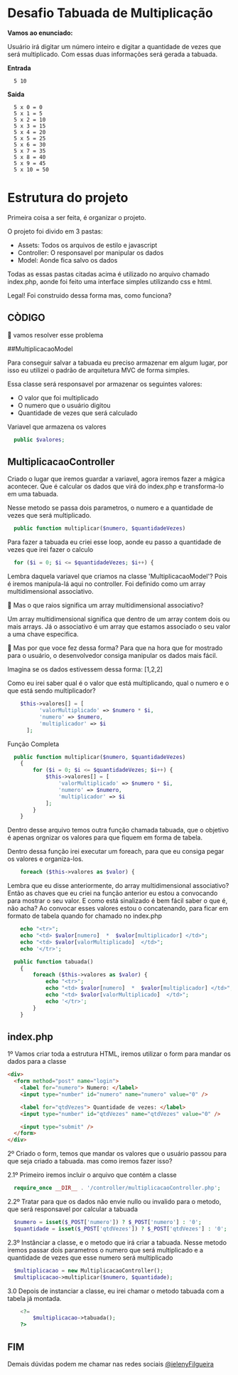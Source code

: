 # Desafio Tabuada de Multiplicação

**Vamos ao enunciado:**

Usuário irá digitar um número inteiro e digitar a quantidade de vezes que será multiplicado.
Com essas duas informações será gerada a tabuada.

**Entrada**

```
  5 10

```

**Saida**

```
  5 x 0 = 0
  5 x 1 = 5
  5 x 2 = 10
  5 x 3 = 15
  5 x 4 = 20
  5 x 5 = 25
  5 x 6 = 30
  5 x 7 = 35
  5 x 8 = 40
  5 x 9 = 45
  5 x 10 = 50

```

# Estrutura do projeto

Primeira coisa a ser feita, é organizar o projeto.

O projeto foi divido em 3 pastas:

- Assets: Todos os arquivos de estilo e javascript
- Controller: O responsavel por manipular os dados
- Model: Aonde fica salvo os dados

Todas as essas pastas citadas acima é utilizado no arquivo chamado index.php, aonde foi feito uma interface simples utilizando css e html.

Legal! Foi construido dessa forma mas, como funciona?

## **CÒDIGO**

:thinking: vamos resolver esse problema

##MultiplicacaoModel

Para conseguir salvar a tabuada eu preciso armazenar em algum lugar, por isso eu utilizei o padrão de arquitetura MVC de forma simples.

Essa classe será responsavel por armazenar os seguintes valores:

- O valor que foi multiplicado
- O numero que o usuário digitou
- Quantidade de vezes que será calculado

Variavel que armazena os valores

```php
  public $valores;
```

## MultiplicacaoController

Criado o lugar que iremos guardar a variavel, agora iremos fazer a mágica acontecer. Que é calcular os dados que virá do index.php e transforma-lo em uma tabuada.

Nesse metodo se passa dois parametros, o numero e a quantidade de vezes que será multiplicado.

```php
  public function multiplicar($numero, $quantidadeVezes)
```

Para fazer a tabuada eu criei esse loop, aonde eu passo a quantidade de vezes que irei fazer o calculo

```php
  for ($i = 0; $i <= $quantidadeVezes; $i++) {
```

Lembra daquela variavel que criamos na classe 'MultiplicacaoModel'? Pois é iremos manipula-lá aqui no controller.
Foi definido como um array multidimensional associativo.

:thinking: Mas o que raios significa um array multidimensional associativo?

Um array multidimensional significa que dentro de um array contem dois ou mais arrays. Já o associativo é um array que estamos associado o seu valor a uma chave especifica.

:thinking: Mas por que voce fez dessa forma?
Para que na hora que for mostrado para o usuário, o desenvolvedor consiga manipular os dados mais fácil.

Imagina se os dados estivessem dessa forma:
[1,2,2]

Como eu irei saber qual é o valor que está multiplicando, qual o numero e o que está sendo multiplicador?

```php
    $this->valores[] = [
          'valorMultiplicado' => $numero * $i,
          'numero' => $numero,
          'multiplicador' => $i
      ];
```

Função Completa

```php
  public function multiplicar($numero, $quantidadeVezes)
    {
        for ($i = 0; $i <= $quantidadeVezes; $i++) {
            $this->valores[] = [
                'valorMultiplicado' => $numero * $i,
                'numero' => $numero,
                'multiplicador' => $i
            ];
        }
    }
```

Dentro desse arquivo temos outra função chamada tabuada, que o objetivo é apenas orgnizar os valores para que fiquem em forma de tabela.

Dentro dessa função irei executar um foreach, para que eu consiga pegar os valores e organiza-los.

```php
    foreach ($this->valores as $valor) {
```

Lembra que eu disse anteriormente, do array multidimensional associativo? Então as chaves que eu criei na função anterior eu estou a convocando para mostrar o seu valor. E como está sinalizado é bem fácil saber o que é, não acha?
Ao convocar esses valores estou o concatenando, para ficar em formato de tabela quando for chamado no index.php

```php
    echo "<tr>";
    echo "<td> $valor[numero]  *  $valor[multiplicador] </td>";
    echo "<td> $valor[valorMultiplicado]  </td>";
    echo '</tr>';
```

```php
  public function tabuada()
    {
        foreach ($this->valores as $valor) {
            echo "<tr>";
            echo "<td> $valor[numero]  *  $valor[multiplicador] </td>";
            echo "<td> $valor[valorMultiplicado]  </td>";
            echo '</tr>';
        }
    }
```

## index.php

1º Vamos criar toda a estrutura HTML, iremos utilizar o form para mandar os dados para a classe

```html
<div>
  <form method="post" name="login">
    <label for="numero"> Numero: </label>
    <input type="number" id="numero" name="numero" value="0" />

    <label for="qtdVezes"> Quantidade de vezes: </label>
    <input type="number" id="qtdVezes" name="qtdVezes" value="0" />

    <input type="submit" />
  </form>
</div>
```

2º Criado o form, temos que mandar os valores que o usuário passou para que seja criado a tabuada.
mas como iremos fazer isso?

2.1º Primeiro iremos incluir o arquivo que contém a classe

```php
  require_once __DIR__ . '/controller/multiplicacaoController.php';
```

2.2º Tratar para que os dados não envie nullo ou invalido para o metodo, que será responsavel por calcular a tabuada

```php
  $numero = isset($_POST['numero']) ? $_POST['numero'] : '0';
  $quantidade = isset($_POST['qtdVezes']) ? $_POST['qtdVezes'] : '0';
```

2.3º Instânciar a classe, e o metodo que irá criar a tabuada. Nesse metodo iremos passar dois parametros o numero que será multiplicado e a quantidade de vezes que esse numero será multiplicado

```php
  $multiplicacao = new MultiplicacaoController();
  $multiplicacao->multiplicar($numero, $quantidade);
```

3.0 Depois de instanciar a classe, eu irei chamar o metodo tabuada com a tabela já montada.

```php
    <?=
        $multiplicacao->tabuada();
    ?>
```

## FIM

Demais dúvidas podem me chamar nas redes sociais [@ielenyFilgueira](https://www.linkedin.com/in/ieleny-filgueira-3b370a128/)
